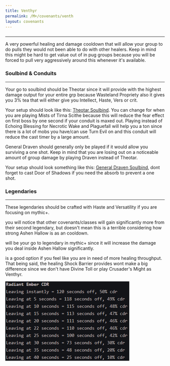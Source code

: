 ```yaml
---
title: Venthyr
permalink: /M+/covenants/venth
layout: covenants
---
```

### <a href="https://www.wowhead.com/spell=316958/ashen-hallow" data-wowhead="spell=316958"></a>

---
A very powerful healing and damage cooldown that will allow your group to do pulls they would not been able to do with other healers. Keep in mind this might be hard to get value out of in pug groups because you will be forced to pull very aggressively around this whenever it's available.

### Soulbind & Conduits

---
Your go to soulbind should be Theotar since it will provide with the highest damage output for your entire grp because Wasteland Propriety also it gives you 3% tea that will either give you Intellect, Haste, Vers or crit.

Your setup should look like this: [Theotar Soulbind](https://www.wowhead.com/soulbind-calc/venthyr/theotar-the-mad-duke/paladin/Awa-774CBS1ECBUtdAgSBTD0CCUwEAgiFStjCDUsqgg). You can change 
<a href="https://www.wowhead.com/spell=339316/echoing-blessings" data-wowhead="spell=339316"></a> for 
<a href="https://www.wowhead.com/spell=339124/pure-concentration" data-wowhead="spell=339124"></a> when you are playing Mists of Tirna Scithe because this will reduce the fear effect on first boss by one second if your conduit is maxed out. Playing <a href="https://www.wowhead.com/spell=339292/wrench-evil" data-wowhead="spell=339292"></a> instead of Echoing Blessing for Necrotic Wake and Plaguefall will help you a ton since there is a lot of mobs you have/can use Turn Evil on and this conduit will reduce the cast timer by a large amount.

General Draven should generally only be played if it would allow you surviving a one shot. Keep in mind that you are losing out on a noticeable amount of group damage by playing Draven instead of Theotar.

Your setup should look something like this: [General Draven Soulbind](https://www.wowhead.com/soulbind-calc/venthyr/general-draven/paladin/Awa-b5YDBS10ChUtRAolLVwKEgUwEAolMPQKIRUrYwo), dont forget to cast Door of Shadows if you need the absorb to prevent a one shot.

### Legendaries

---
These legendaries should be crafted with Haste and Versatility if you are focusing on mythic+.

<a href="https://www.wowhead.com/spell=355447/radiant-embers" data-wowhead="spell=355447"></a> you will notice that other covenants/classes will gain significantly more from their second legendary, but doesn't mean this is a terrible considering how strong Ashen Hallow is as an cooldown.

<a href="https://www.wowhead.com/spell=337594/the-mad-paragon" data-wowhead="spell=337594"></a> will be your go to legendary in mythic+ since it will increase the damage you deal inside Ashen Hallow significantly.

<a href="https://www.wowhead.com/spell=337825/shock-barrier" data-wowhead="spell=337825"></a> is a good option if you feel like you are in need of more healing throughput. That being said, the healing Shock Barrier provides wont make a big difference since we don't have Divine Toll or play Crusader's Might as Venthyr. 

<a href="#">
<img class="center" src="/assets/img/covenants/venth_stats.png" />
</a>
